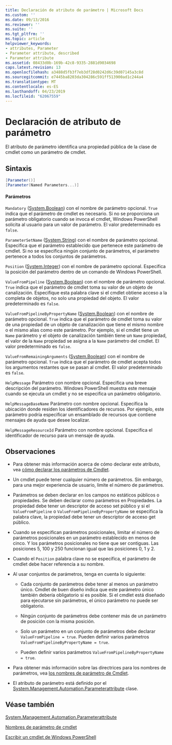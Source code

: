 ```yaml
---
title: Declaración de atributo de parámetro | Microsoft Docs
ms.custom: ''
ms.date: 09/13/2016
ms.reviewer: ''
ms.suite: ''
ms.tgt_pltfrm: ''
ms.topic: article
helpviewer_keywords:
- attributes, Parameter
- Parameter attribute, described
- Parameter attribute
ms.assetid: 08433d0b-169b-42c8-9335-2881d9034698
caps.latest.revision: 13
ms.openlocfilehash: a3488d5fb3f7eb3df28d0242d6c39d07145a3c8d
ms.sourcegitcommit: e7445ba8203da304286c591ff513900ad1c244a4
ms.translationtype: MT
ms.contentlocale: es-ES
ms.lasthandoff: 04/23/2019
ms.locfileid: "62067559"
---
```

# <a name="parameter-attribute-declaration"></a>Declaración de atributo de parámetro

El atributo de parámetro identifica una propiedad pública de la clase de cmdlet como un parámetro de cmdlet.

## <a name="syntax"></a>Sintaxis

```csharp
[Parameter()]
[Parameter(Named Parameters...)]
```

#### <a name="parameters"></a>Parámetros

`Mandatory` ([System.Boolean](/dotnet/api/System.Boolean)) con el nombre de parámetro opcional. `True` indica que el parámetro de cmdlet es necesario. Si no se proporciona un parámetro obligatorio cuando se invoca el cmdlet, Windows PowerShell solicita al usuario para un valor de parámetro. El valor predeterminado es `false`.

`ParameterSetName` ([System.String](/dotnet/api/System.String)) con el nombre de parámetro opcional. Especifica que el parámetro establecido que pertenece este parámetro de cmdlet. Si no se especifica ningún conjunto de parámetros, el parámetro pertenece a todos los conjuntos de parámetros.

`Position` ([System.Integer](/dotnet/api/System.Integer)) con el nombre de parámetro opcional. Especifica la posición del parámetro dentro de un comando de Windows PowerShell.

`ValueFromPipeline` ([System.Boolean](/dotnet/api/System.Boolean)) con el nombre de parámetro opcional. `True` indica que el parámetro de cmdlet toma su valor de un objeto de canalización. Especifique esta palabra clave si el cmdlet obtiene acceso a la completa de objetos, no solo una propiedad del objeto. El valor predeterminado es `false`.

`ValueFromPipelineByPropertyName` ([System.Boolean](/dotnet/api/System.Boolean)) con el nombre de parámetro opcional. `True` indica que el parámetro de cmdlet toma su valor de una propiedad de un objeto de canalización que tiene el mismo nombre o el mismo alias como este parámetro. Por ejemplo, si el cmdlet tiene un `Name` parámetro y el objeto de canalización también tiene un `Name` propiedad, el valor de la `Name` propiedad se asigna a la `Name` parámetro del cmdlet. El valor predeterminado es `false`.

`ValueFromRemainingArguments` ([System.Boolean](/dotnet/api/System.Boolean)) con el nombre de parámetro opcional. `True` indica que el parámetro de cmdlet acepta todos los argumentos restantes que se pasan al cmdlet. El valor predeterminado es `false`.

`HelpMessage` Parámetro con nombre opcional. Especifica una breve descripción del parámetro. Windows PowerShell muestra este mensaje cuando se ejecuta un cmdlet y no se especifica un parámetro obligatorio.

`HelpMessageBaseName` Parámetro con nombre opcional. Especifica la ubicación donde residen los identificadores de recursos. Por ejemplo, este parámetro podría especificar un ensamblado de recursos que contiene mensajes de ayuda que desee localizar.

`HelpMessageResourceId` Parámetro con nombre opcional. Especifica el identificador de recurso para un mensaje de ayuda.

## <a name="remarks"></a>Observaciones

- Para obtener más información acerca de cómo declarar este atributo, vea [cómo declarar los parámetros de Cmdlet](./how-to-declare-cmdlet-parameters.md).

- Un cmdlet puede tener cualquier número de parámetros. Sin embargo, para una mejor experiencia de usuario, limite el número de parámetros.

- Parámetros se deben declarar en los campos no estáticos públicos o propiedades. Se deben declarar como parámetros en Propiedades. La propiedad debe tener un descriptor de acceso set público y si el `ValueFromPipeline` o `ValueFromPipelineByPropertyName` se especifica la palabra clave, la propiedad debe tener un descriptor de acceso get público.

- Cuando se especifican parámetros posicionales, limitar el número de parámetros posicionales en un parámetro establecido en menos de cinco. Y los parámetros posicionales no tiene que ser contiguas. Las posiciones 5, 100 y 250 funcionan igual que las posiciones 0, 1 y 2.

- Cuando el `Position` palabra clave no se especifica, el parámetro de cmdlet debe hacer referencia a su nombre.

- Al usar conjuntos de parámetros, tenga en cuenta lo siguiente:

    - Cada conjunto de parámetros debe tener al menos un parámetro único. Cmdlet de buen diseño indica que este parámetro único también debería obligatorio si es posible. Si el cmdlet está diseñado para ejecutarse sin parámetros, el único parámetro no puede ser obligatorio.

    - Ningún conjunto de parámetros debe contener más de un parámetro de posición con la misma posición.

    - Solo un parámetro en un conjunto de parámetros debe declarar `ValueFromPipeline = true`. Pueden definir varios parámetros `ValueFromPipelineByPropertyName = true`.

    - Pueden definir varios parámetros `ValueFromPipelineByPropertyName = true`.

- Para obtener más información sobre las directrices para los nombres de parámetros, vea [los nombres de parámetro de Cmdlet](standard-cmdlet-parameter-names-and-types.md).

- El atributo de parámetro está definido por el [System.Management.Automation.Parameterattribute](/dotnet/api/System.Management.Automation.ParameterAttribute) clase.

## <a name="see-also"></a>Véase también

[System.Management.Automation.Parameterattribute](/dotnet/api/System.Management.Automation.ParameterAttribute)

[Nombres de parámetro de cmdlet](standard-cmdlet-parameter-names-and-types.md)

[Escribir un cmdlet de Windows PowerShell](./writing-a-windows-powershell-cmdlet.md)

